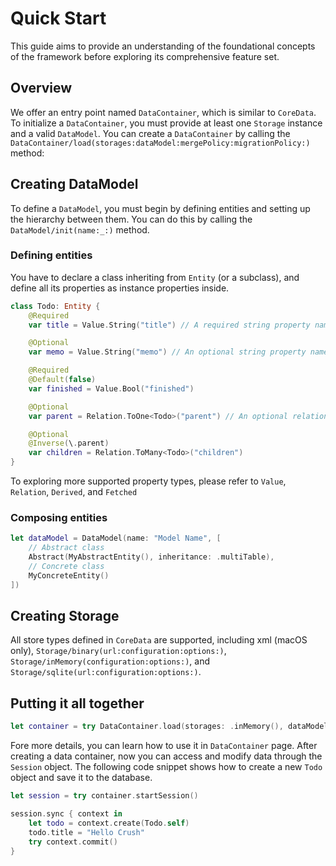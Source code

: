 # Quick Start

This guide aims to provide an understanding of the foundational concepts of the framework before exploring its comprehensive feature set.

## Overview

We offer an entry point named ``DataContainer``, which is similar to `CoreData`. To initialize a ``DataContainer``, you must provide at least one ``Storage`` instance and a valid ``DataModel``. You can create a `DataContainer` by calling the ``DataContainer/load(storages:dataModel:mergePolicy:migrationPolicy:)`` method:

## Creating DataModel

To define a ``DataModel``, you must begin by defining entities and setting up the hierarchy between them. You can do this by calling the ``DataModel/init(name:_:)`` method.

### Defining entities

You have to declare a class inheriting from ``Entity`` (or a subclass), and define all its properties as instance properties inside.

```swift
class Todo: Entity {
    @Required
    var title = Value.String("title") // A required string property named "title"

    @Optional
    var memo = Value.String("memo") // An optional string property named "memo"

    @Required
    @Default(false)
    var finished = Value.Bool("finished")

    @Optional
    var parent = Relation.ToOne<Todo>("parent") // An optional relationship to another Todo

    @Optional
    @Inverse(\.parent)
    var children = Relation.ToMany<Todo>("children")
}
```

To exploring more supported property types, please refer to ``Value``, ``Relation``, ``Derived``, and ``Fetched``

### Composing entities

```swift
let dataModel = DataModel(name: "Model Name", [
    // Abstract class
    Abstract(MyAbstractEntity(), inheritance: .multiTable),
    // Concrete class
    MyConcreteEntity() 
])
```

## Creating Storage

All store types defined in `CoreData` are supported, including xml (macOS only), ``Storage/binary(url:configuration:options:)``, ``Storage/inMemory(configuration:options:)``, and ``Storage/sqlite(url:configuration:options:)``.

## Putting it all together

```swift
let container = try DataContainer.load(storages: .inMemory(), dataModel: myDataModel)
```

Fore more details, you can learn how to use it in ``DataContainer`` page. After creating a data container, now you can access and modify data through the ``Session`` object. The following code snippet shows how to create a new `Todo` object and save it to the database.

 
```swift
let session = try container.startSession()

session.sync { context in
    let todo = context.create(Todo.self)
    todo.title = "Hello Crush"
    try context.commit()
}
```
